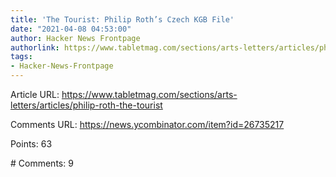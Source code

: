 ```yaml
---
title: 'The Tourist: Philip Roth’s Czech KGB File'
date: "2021-04-08 04:53:00"
author: Hacker News Frontpage
authorlink: https://www.tabletmag.com/sections/arts-letters/articles/philip-roth-the-tourist
tags:
- Hacker-News-Frontpage
---
```


<p>Article URL: <a href="https://www.tabletmag.com/sections/arts-letters/articles/philip-roth-the-tourist">https://www.tabletmag.com/sections/arts-letters/articles/philip-roth-the-tourist</a></p>
<p>Comments URL: <a href="https://news.ycombinator.com/item?id=26735217">https://news.ycombinator.com/item?id=26735217</a></p>
<p>Points: 63</p>
<p># Comments: 9</p>

